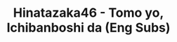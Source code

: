 ---
layout: videojs
title: Hinatazaka46 - Tomo yo, Ichibanboshi da (Eng Subs)
description: >+
    Translation by @sasori39883522
    Music & Arrangement : Taisuke Nakamura, TomoLow
    Director : Takuro Okubo
    Choreographer : Marie Mizuki, YUYU
    Producer : Moto Obama
    Production : P.I.C.S.
    Filming Cooperation : Ibaraki Prefectural Kashima Soccer Stadium
id: lsQoVMk9nVUV
lang: en
plink: https://hinatacampaign.github.io/tomo-yo-ichibanboshi-da.html
subtitles: 日向坂46友よ一番星だ.en.vtt
video_url: https://youtu.be/uV_Caa5Z_Bs
thumbnail: https://i.ytimg.com/vi/uV_Caa5Z_Bs/maxresdefault.jpg
---